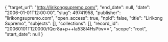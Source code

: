{
  "target_url": "http://lirikongsupremo.com/", 
  "end_date": null, 
  "date": "2006-01-01T12:00:00", 
  "slug": 49741958, 
  "publisher": "lirikongsupremo.com", 
  "open_access": true, 
  "npld": false, 
  "title": "Lirikong Supremo", 
  "subjects": [], 
  "collections": [], 
  "record_id": "20060101T120000/fQcr8a+p++Ia538I4HsPtw==", 
  "scope": "root", 
  "start_date": null
}

